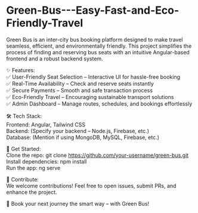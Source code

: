 # Green-Bus---Easy-Fast-and-Eco-Friendly-Travel

Green Bus is an inter-city bus booking platform designed to make travel seamless, efficient, and environmentally friendly. This project simplifies the process of finding and reserving bus seats with an intuitive Angular-based frontend and a robust backend system.

✨ Features:  
✅ User-Friendly Seat Selection – Interactive UI for hassle-free booking  
✅ Real-Time Availability – Check and reserve seats instantly  
✅ Secure Payments – Smooth and safe transaction process  
✅ Eco-Friendly Travel – Encouraging sustainable transport solutions  
✅ Admin Dashboard – Manage routes, schedules, and bookings effortlessly  

🛠️ Tech Stack:  
Frontend: Angular, Tailwind CSS  
Backend: (Specify your backend – Node.js, Firebase, etc.)  
Database: (Mention if using MongoDB, MySQL, Firebase, etc.)  

🚀 Get Started:  
Clone the repo: git clone https://github.com/your-username/green-bus.git  
Install dependencies: npm install  
Run the app: ng serve  

📌 Contribute:  
We welcome contributions! Feel free to open issues, submit PRs, and enhance the project.  

🌟 Book your next journey the smart way – with Green Bus!
